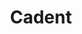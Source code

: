 ---
linkedin: https://linkedin.com/company/cadentttv
logohandle: cadenttv
sort: cadent
title: Cadent
twitter: https://x.com/CadentTV
website: https://www.cadent.tv/
youtube: https://youtube.com/channel/UCF1Y32ck_lH8NznwS6LU97A
---